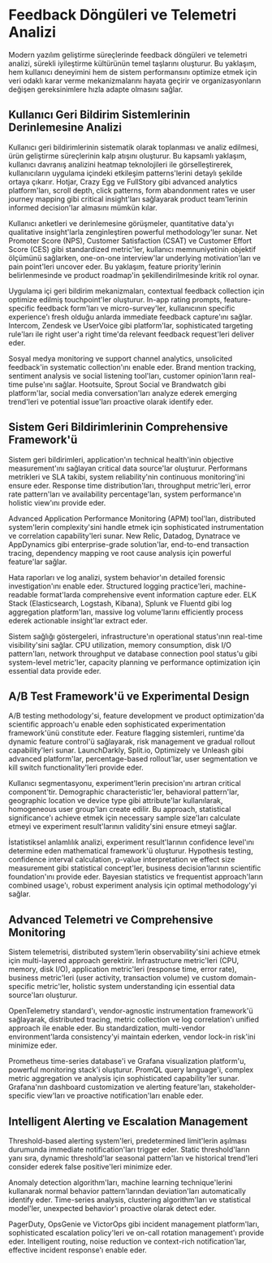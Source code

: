 # Feedback Döngüleri ve Telemetri Analizi

Modern yazılım geliştirme süreçlerinde feedback döngüleri ve telemetri analizi, sürekli iyileştirme kültürünün temel taşlarını oluşturur. Bu yaklaşım, hem kullanıcı deneyimini hem de sistem performansını optimize etmek için veri odaklı karar verme mekanizmalarını hayata geçirir ve organizasyonların değişen gereksinimlere hızla adapte olmasını sağlar.

## Kullanıcı Geri Bildirim Sistemlerinin Derinlemesine Analizi

Kullanıcı geri bildirimlerinin sistematik olarak toplanması ve analiz edilmesi, ürün geliştirme süreçlerinin kalp atışını oluşturur. Bu kapsamlı yaklaşım, kullanıcı davranış analizini heatmap teknolojileri ile görselleştirerek, kullanıcıların uygulama içindeki etkileşim patterns'lerini detaylı şekilde ortaya çıkarır. Hotjar, Crazy Egg ve FullStory gibi advanced analytics platform'ları, scroll depth, click patterns, form abandonment rates ve user journey mapping gibi critical insight'ları sağlayarak product team'lerinin informed decision'lar almasını mümkün kılar.

Kullanıcı anketleri ve derinlemesine görüşmeler, quantitative data'yı qualitative insight'larla zenginleştiren powerful methodology'ler sunar. Net Promoter Score (NPS), Customer Satisfaction (CSAT) ve Customer Effort Score (CES) gibi standardized metric'ler, kullanıcı memnuniyetinin objektif ölçümünü sağlarken, one-on-one interview'lar underlying motivation'ları ve pain point'leri uncover eder. Bu yaklaşım, feature priority'lerinin belirlenmesinde ve product roadmap'in şekillendirilmesinde kritik rol oynar.

Uygulama içi geri bildirim mekanizmaları, contextual feedback collection için optimize edilmiş touchpoint'ler oluşturur. In-app rating prompts, feature-specific feedback form'ları ve micro-survey'ler, kullanıcının specific experience'ı fresh olduğu anlarda immediate feedback capture'ını sağlar. Intercom, Zendesk ve UserVoice gibi platform'lar, sophisticated targeting rule'ları ile right user'a right time'da relevant feedback request'leri deliver eder.

Sosyal medya monitoring ve support channel analytics, unsolicited feedback'in systematic collection'ını enable eder. Brand mention tracking, sentiment analysis ve social listening tool'ları, customer opinion'ların real-time pulse'ını sağlar. Hootsuite, Sprout Social ve Brandwatch gibi platform'lar, social media conversation'ları analyze ederek emerging trend'leri ve potential issue'ları proactive olarak identify eder.

## Sistem Geri Bildirimlerinin Comprehensive Framework'ü

Sistem geri bildirimleri, application'ın technical health'inin objective measurement'ını sağlayan critical data source'lar oluşturur. Performans metrikleri ve SLA takibi, system reliability'nin continuous monitoring'ini ensure eder. Response time distribution'ları, throughput metric'leri, error rate pattern'ları ve availability percentage'ları, system performance'ın holistic view'ını provide eder.

Advanced Application Performance Monitoring (APM) tool'ları, distributed system'lerin complexity'sini handle etmek için sophisticated instrumentation ve correlation capability'leri sunar. New Relic, Datadog, Dynatrace ve AppDynamics gibi enterprise-grade solution'lar, end-to-end transaction tracing, dependency mapping ve root cause analysis için powerful feature'lar sağlar.

Hata raporları ve log analizi, system behavior'ın detailed forensic investigation'ını enable eder. Structured logging practice'leri, machine-readable format'larda comprehensive event information capture eder. ELK Stack (Elasticsearch, Logstash, Kibana), Splunk ve Fluentd gibi log aggregation platform'ları, massive log volume'larını efficiently process ederek actionable insight'lar extract eder.

Sistem sağlığı göstergeleri, infrastructure'ın operational status'ının real-time visibility'sini sağlar. CPU utilization, memory consumption, disk I/O pattern'ları, network throughput ve database connection pool status'u gibi system-level metric'ler, capacity planning ve performance optimization için essential data provide eder.

## A/B Test Framework'ü ve Experimental Design

A/B testing methodology'si, feature development ve product optimization'da scientific approach'u enable eden sophisticated experimentation framework'ünü constitute eder. Feature flagging sistemleri, runtime'da dynamic feature control'ü sağlayarak, risk management ve gradual rollout capability'leri sunar. LaunchDarkly, Split.io, Optimizely ve Unleash gibi advanced platform'lar, percentage-based rollout'lar, user segmentation ve kill switch functionality'leri provide eder.

Kullanıcı segmentasyonu, experiment'lerin precision'ını artıran critical component'tir. Demographic characteristic'ler, behavioral pattern'lar, geographic location ve device type gibi attribute'lar kullanılarak, homogeneous user group'ları create edilir. Bu approach, statistical significance'ı achieve etmek için necessary sample size'ları calculate etmeyi ve experiment result'larının validity'sini ensure etmeyi sağlar.

İstatistiksel anlamlılık analizi, experiment result'larının confidence level'ını determine eden mathematical framework'ü oluşturur. Hypothesis testing, confidence interval calculation, p-value interpretation ve effect size measurement gibi statistical concept'ler, business decision'larının scientific foundation'ını provide eder. Bayesian statistics ve frequentist approach'ların combined usage'ı, robust experiment analysis için optimal methodology'yi sağlar.

## Advanced Telemetri ve Comprehensive Monitoring

Sistem telemetrisi, distributed system'lerin observability'sini achieve etmek için multi-layered approach gerektirir. Infrastructure metric'leri (CPU, memory, disk I/O), application metric'leri (response time, error rate), business metric'leri (user activity, transaction volume) ve custom domain-specific metric'ler, holistic system understanding için essential data source'ları oluşturur.

OpenTelemetry standard'ı, vendor-agnostic instrumentation framework'ü sağlayarak, distributed tracing, metric collection ve log correlation'ı unified approach ile enable eder. Bu standardization, multi-vendor environment'larda consistency'yi maintain ederken, vendor lock-in risk'ini minimize eder.

Prometheus time-series database'i ve Grafana visualization platform'u, powerful monitoring stack'i oluşturur. PromQL query language'i, complex metric aggregation ve analysis için sophisticated capability'ler sunar. Grafana'nın dashboard customization ve alerting feature'ları, stakeholder-specific view'ları ve proactive notification'ları enable eder.

## Intelligent Alerting ve Escalation Management

Threshold-based alerting system'leri, predetermined limit'lerin aşılması durumunda immediate notification'ları trigger eder. Static threshold'ların yanı sıra, dynamic threshold'lar seasonal pattern'ları ve historical trend'leri consider ederek false positive'leri minimize eder.

Anomaly detection algorithm'ları, machine learning technique'lerini kullanarak normal behavior pattern'larından deviation'ları automatically identify eder. Time-series analysis, clustering algorithm'ları ve statistical model'ler, unexpected behavior'ı proactive olarak detect eder.

PagerDuty, OpsGenie ve VictorOps gibi incident management platform'ları, sophisticated escalation policy'leri ve on-call rotation management'ı provide eder. Intelligent routing, noise reduction ve context-rich notification'lar, effective incident response'ı enable eder.
